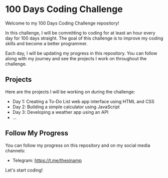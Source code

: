 # 100 Days Coding Challenge

Welcome to my 100 Days Coding Challenge repository!

In this challenge, I will be committing to coding for at least an hour every day for 100 days straight. The goal of this challenge is to improve my coding skills and become a better programmer.

Each day, I will be updating my progress in this repository. You can follow along with my journey and see the projects I work on throughout the challenge.


## Projects

Here are the projects I will be working on during the challenge:

- Day 1: Creating a To-Do List web app interface using HTML and CSS
- Day 2: Building a simple calculator using JavaScript
- Day 3: Developing a weather app using an API
- ...

## Follow My Progress

You can follow my progress on this repository and on my social media channels:

- Telegram: https://t.me/thesinamp

Let's start coding!
